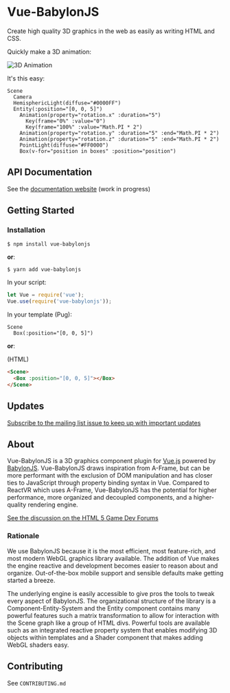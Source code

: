 # Vue-BabylonJS

Create high quality 3D graphics in the web as easily as writing HTML and CSS.

Quickly make a 3D animation:

![3D Animation](https://thumbs.gfycat.com/WhiteTangibleIndianspinyloach-size_restricted.gif)

It's this easy:

```pug
Scene
  Camera
  HemisphericLight(diffuse="#0000FF")
  Entity(:position="[0, 0, 5]")
    Animation(property="rotation.x" :duration="5")
      Key(frame="0%" :value="0")
      Key(frame="100%" :value="Math.PI * 2")
    Animation(property="rotation.y" :duration="5" :end="Math.PI * 2")
    Animation(property="rotation.z" :duration="5" :end="Math.PI * 2")
    PointLight(diffuse="#FF0000")
    Box(v-for="position in boxes" :position="position")
```

## API Documentation
See the [documentation website](https://beg-in.github.io/vue-babylonjs/) (work in progress)

## Getting Started

### Installation

```shell
$ npm install vue-babylonjs
```

**or**:

```shell
$ yarn add vue-babylonjs
```

In your script:

```js
let Vue = require('vue');
Vue.use(require('vue-babylonjs'));
```

In your template (Pug):

```pug
Scene
  Box(:position="[0, 0, 5]")
```

**or**:

(HTML)

```html
<Scene>
  <Box :position="[0, 0, 5]"></Box>
</Scene>
```
## Updates

[Subscribe to the mailing list issue to keep up with important updates](https://github.com/Beg-in/vue-babylonjs/issues/1)

## About

Vue-BabylonJS is a 3D graphics component plugin for [Vue.js](https://vuejs.org/) powered by [BabylonJS](https://www.babylonjs.com/).
Vue-BabylonJS draws inspiration from A-Frame, but can be more performant with the exclusion of DOM manipulation and has closer ties to JavaScript through property binding syntax in Vue. Compared to ReactVR which uses A-Frame, Vue-BabylonJS has the potential for higher performance, more organized and decoupled components, and a higher-quality rendering engine. 

[See the discussion on the HTML 5 Game Dev Forums](http://www.html5gamedevs.com/topic/35379-vue-integration-like-a-frame/)

### Rationale

We use BabylonJS because it is the most efficient, most feature-rich, and most modern WebGL graphics library available. The addition of Vue makes the engine reactive and development becomes easier to reason about and organize. Out-of-the-box mobile support and sensible defaults make getting started a breeze.

The underlying engine is easily accessible to give pros the tools to tweak every aspect of BabylonJS. The organizational structure of the library is a Component-Entity-System and the Entity component contains many powerful features such a matrix transformation to allow for interaction with the Scene graph like a group of HTML divs. Powerful tools are available such as an integrated reactive property system that enables modifying 3D objects within templates and a Shader component that makes adding WebGL shaders easy.

## Contributing

See `CONTRIBUTING.md`
